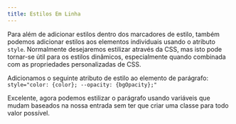 ```yaml
---
title: Estilos Em Linha
---
```


Para além de adicionar estilos dentro dos marcadores de estilo, também podemos adicionar estilos aos elementos individuais usando o atributo `style`. Normalmente desejaremos estilizar através da CSS, mas isto pode tornar-se útil para os estilos dinâmicos, especialmente quando combinada com as propriedades personalizadas de CSS.

Adicionamos o seguinte atributo de estilo ao elemento de parágrafo: `style="color: {color}; --opacity: {bgOpacity};"`

Excelente, agora podemos estilizar o parágrafo usando variáveis que mudam baseados na nossa entrada sem ter que criar uma classe para todo valor possível.

